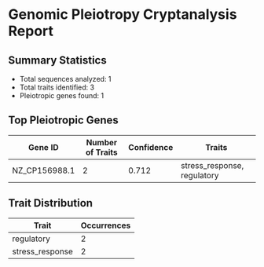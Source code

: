 # Genomic Pleiotropy Cryptanalysis Report

## Summary Statistics

- Total sequences analyzed: 1
- Total traits identified: 3
- Pleiotropic genes found: 1

## Top Pleiotropic Genes

| Gene ID | Number of Traits | Confidence | Traits |
|---------|------------------|------------|--------|
| NZ_CP156988.1 | 2 | 0.712 | stress_response, regulatory |

## Trait Distribution

| Trait | Occurrences |
|-------|-------------|
| regulatory | 2 |
| stress_response | 2 |
